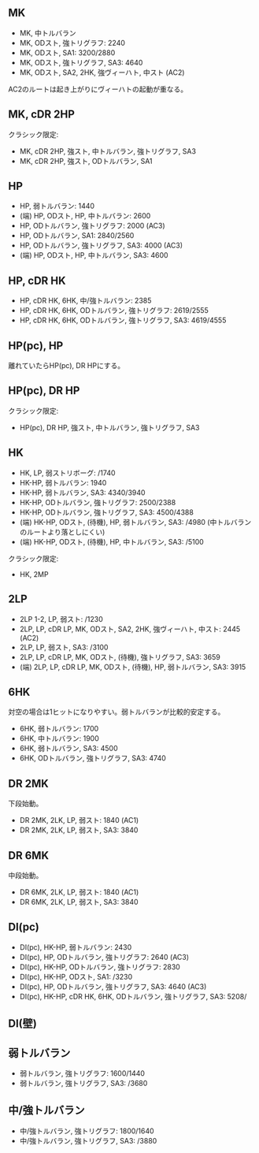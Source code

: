## MK

- MK, 中トルバラン
- MK, ODスト, 強トリグラフ: 2240
- MK, ODスト, SA1: 3200/2880
- MK, ODスト, 強トリグラフ, SA3: 4640
- MK, ODスト, SA2, 2HK, 強ヴィーハト, 中スト (AC2)

AC2のルートは起き上がりにヴィーハトの起動が重なる。

## MK, cDR 2HP

クラシック限定:

- MK, cDR 2HP, 強スト, 中トルバラン, 強トリグラフ, SA3
- MK, cDR 2HP, 強スト, ODトルバラン, SA1

## HP

- HP, 弱トルバラン: 1440
- (端) HP, ODスト, HP, 中トルバラン: 2600
- HP, ODトルバラン, 強トリグラフ: 2000 (AC3)
- HP, ODトルバラン, SA1: 2840/2560
- HP, ODトルバラン, 強トリグラフ, SA3: 4000 (AC3)
- (端) HP, ODスト, HP, 中トルバラン, SA3: 4600

## HP, cDR HK

- HP, cDR HK, 6HK, 中/強トルバラン: 2385
- HP, cDR HK, 6HK, ODトルバラン, 強トリグラフ: 2619/2555
- HP, cDR HK, 6HK, ODトルバラン, 強トリグラフ, SA3: 4619/4555

## HP(pc), HP

離れていたらHP(pc), DR HPにする。

## HP(pc), DR HP

クラシック限定:

- HP(pc), DR HP, 強スト, 中トルバラン, 強トリグラフ, SA3

## HK

- HK, LP, 弱ストリボーグ: /1740
- HK-HP, 弱トルバラン: 1940
- HK-HP, 弱トルバラン, SA3: 4340/3940
- HK-HP, ODトルバラン, 強トリグラフ: 2500/2388
- HK-HP, ODトルバラン, 強トリグラフ, SA3: 4500/4388
- (端) HK-HP, ODスト, (待機), HP, 弱トルバラン, SA3: /4980 (中トルバランのルートより落としにくい)
- (端) HK-HP, ODスト, (待機), HP, 中トルバラン, SA3: /5100

クラシック限定:

- HK, 2MP

## 2LP

- 2LP 1-2, LP, 弱スト: /1230
- 2LP, LP, cDR LP, MK, ODスト, SA2, 2HK, 強ヴィーハト, 中スト: 2445 (AC2)
- 2LP, LP, 弱スト, SA3: /3100
- 2LP, LP, cDR LP, MK, ODスト, (待機), 強トリグラフ, SA3: 3659
- (端) 2LP, LP, cDR LP, MK, ODスト, (待機), HP, 弱トルバラン, SA3: 3915

## 6HK

対空の場合は1ヒットになりやすい。弱トルバランが比較的安定する。

- 6HK, 弱トルバラン: 1700
- 6HK, 中トルバラン: 1900
- 6HK, 弱トルバラン, SA3: 4500
- 6HK, ODトルバラン, 強トリグラフ, SA3: 4740

## DR 2MK

下段始動。

- DR 2MK, 2LK, LP, 弱スト: 1840 (AC1)
- DR 2MK, 2LK, LP, 弱スト, SA3: 3840

## DR 6MK

中段始動。

- DR 6MK, 2LK, LP, 弱スト: 1840 (AC1)
- DR 6MK, 2LK, LP, 弱スト, SA3: 3840

## DI(pc)

- DI(pc), HK-HP, 弱トルバラン: 2430
- DI(pc), HP, ODトルバラン, 強トリグラフ: 2640 (AC3)
- DI(pc), HK-HP, ODトルバラン, 強トリグラフ: 2830
- DI(pc), HK-HP, ODスト, SA1: /3230
- DI(pc), HP, ODトルバラン, 強トリグラフ, SA3: 4640 (AC3)
- DI(pc), HK-HP, cDR HK, 6HK, ODトルバラン, 強トリグラフ, SA3: 5208/

## DI(壁)

## 弱トルバラン

- 弱トルバラン, 強トリグラフ: 1600/1440
- 弱トルバラン, 強トリグラフ, SA3: /3680

## 中/強トルバラン

- 中/強トルバラン, 強トリグラフ: 1800/1640
- 中/強トルバラン, 強トリグラフ, SA3: /3880
